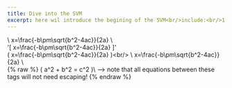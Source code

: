 ```yaml
---
title: Dive into the SVM
excerpt: here wil introduce the begining of the SVM<br/>include:<br/>1.
---
```


\\ x=\frac{-b\pm\sqrt{b^2-4ac}}{2a} \\<br/>
'\[ x=\frac{-b\pm\sqrt{b^2-4ac}}{2a} ]\'<br/>
\( x=\frac{-b\pm\sqrt{b^2-4ac}}{2a} )\<br/>
\\ x=\frac{-b\pm\sqrt{b^2-4ac}}{2a} \\<br/>
 {% raw %}
  \( a^2 + b^2 = c^2 )\ --> note that all equations between these tags will not need escaping! 
 {% endraw %}
